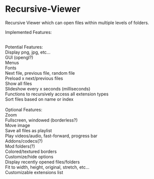 # Recursive-Viewer
Recursive Viewer which can open files within multiple levels of folders.


Implemented Features:<br/>
<br/>

Potential Features:<br/>
Display png, jpg, etc...<br/>
GUI (opengl?)<br/>
Menus<br/>
Fonts<br/>
Next file, previous file, random file<br/>
Preload x next/previous files<br/>
Show all files<br/>
Slideshow every x seconds (milliseconds)<br/>
Functions to recursively access all extension types<br/>
Sort files based on name or index<br/>
<br/>
Optional Features:<br/>
Zoom<br/>
Fullscreen, windowed (borderless?)<br/>
Move image<br/>
Save all files as playlist<br/>
Play videos/audio, fast-forward, progress bar<br/>
Addons/codecs(?)<br/>
Mod folders(?)<br/>
Colored/textured borders<br/>
Customize/hide options<br/>
Display recently opened files/folders<br/>
Fit to width, height, original, stretch, etc...<br/>
Customizable extensions list<br/>
